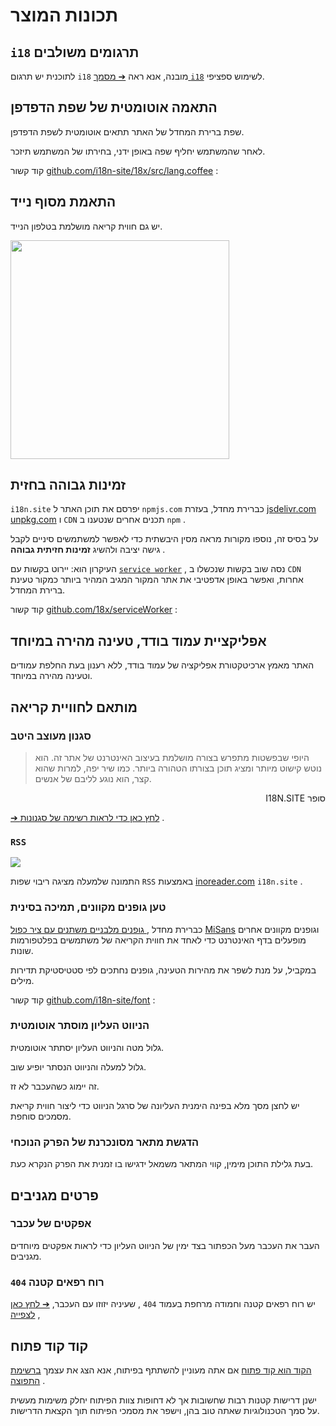 # תכונות המוצר

## `i18` תרגומים משולבים

לתוכנית יש תרגום `i18` מובנה, אנא ראה [➔ מסמך `i18`](/i18) לשימוש ספציפי.

## התאמה אוטומטית של שפת הדפדפן

שפת ברירת המחדל של האתר תתאים אוטומטית לשפת הדפדפן.

לאחר שהמשתמש יחליף שפה באופן ידני, בחירתו של המשתמש תיזכר.

קוד קשור [github.com/i18n-site/18x/src/lang.coffee](https://github.com/i18n-site/18x/blob/main/src/lang.coffee) :

## התאמת מסוף נייד

יש גם חווית קריאה מושלמת בטלפון הנייד.

<img src="//p.3ti.site/1721379497.avif" width="350px">

## <a rel=id href="#ha" id="ha"></a> זמינות גבוהה בחזית

`i18n.site` יפרסם את תוכן האתר ל `npmjs.com` כברירת מחדל, בעזרת [jsdelivr.com](//jsdelivr.com) [unpkg.com](//unpkg.com) ו `CDN` תכנים אחרים שנטענו ב `npm` .

על בסיס זה, נוספו מקורות מראה מסין היבשתית כדי לאפשר למשתמשים סיניים לקבל גישה יציבה ולהשיג **זמינות חזיתית גבוהה** .

העיקרון הוא: יירוט בקשות עם [`service worker`](https://developer.mozilla.org/docs/Web/API/Service_Worker_API) , נסה שוב בקשות שנכשלו ב `CDN` אחרות, ואפשר באופן אדפטיבי את אתר המקור המגיב המהיר ביותר כמקור טעינת ברירת המחדל.

קוד קשור [github.com/18x/serviceWorker](https://github.com/i18n-site/18x/tree/main/serviceWorker) :

## אפליקציית עמוד בודד, טעינה מהירה במיוחד

האתר מאמץ ארכיטקטורת אפליקציה של עמוד בודד, ללא רענון בעת החלפת עמודים וטעינה מהירה במיוחד.

## מותאם לחוויית קריאה

### סגנון מעוצב היטב

> היופי שבפשטות מתפרש בצורה מושלמת בעיצוב האינטרנט של אתר זה.
> הוא נוטש קישוט מיותר ומציג תוכן בצורתו הטהורה ביותר.
> כמו שיר יפה, למרות שהוא קצר, הוא נוגע לליבם של אנשים.

<p style="text-align:right" style=";text-align:right;direction:rtl">I18N.SITE סופר</p>

[➔ לחץ כאן כדי לראות רשימה של סגנונות](/i18n.site/md/styl) .

### `RSS`

![](//p.3ti.site/1725541085.avif)

התמונה שלמעלה מציגה ריבוי שפות `RSS` באמצעות [inoreader.com](//inoreader.com) `i18n.site` .

### טען גופנים מקוונים, תמיכה בסינית

כברירת מחדל [, גופנים מלבניים משתנים עם ציר כפול](https://www.iconfont.cn/fonts/detail?cnid=pOvFIr086ADR) [MiSans](https://hyperos.mi.com/font/zh/download/) וגופנים מקוונים אחרים מופעלים בדף האינטרנט כדי לאחד את חווית הקריאה של משתמשים בפלטפורמות שונות.

במקביל, על מנת לשפר את מהירות הטעינה, גופנים נחתכים לפי סטטיסטיקת תדירות מילים.

קוד קשור [github.com/i18n-site/font](https://github.com/i18n-site/font) :

### הניווט העליון מוסתר אוטומטית

גלול מטה והניווט העליון יסתתר אוטומטית.

גלול למעלה והניווט הנסתר יופיע שוב.

זה יימוג כשהעכבר לא זז.

יש לחצן מסך מלא בפינה הימנית העליונה של סרגל הניווט כדי ליצור חווית קריאת מסמכים סוחפת.

### הדגשת מתאר מסונכרנת של הפרק הנוכחי

בעת גלילת התוכן מימין, קווי המתאר משמאל ידגישו בו זמנית את הפרק הנקרא כעת.

## פרטים מגניבים

### אפקטים של עכבר

העבר את העכבר מעל הכפתור בצד ימין של הניווט העליון כדי לראות אפקטים מיוחדים מגניבים.

### `404` רוח רפאים קטנה

יש רוח רפאים קטנה וחמודה מרחפת בעמוד `404` , שעיניה יזוזו עם העכבר, [➔ לחץ כאן לצפייה](/404) ,

## קוד קוד פתוח

[הקוד הוא קוד פתוח](/i18n.site/c/src) אם אתה מעוניין להשתתף בפיתוח, אנא הצג את עצמך [ברשימת התפוצה](//groups.google.com/u/2/g/i18n-site) .

ישנן דרישות קטנות רבות שחשובות אך לא דחופות צוות הפיתוח יחלק משימות מעשית על סמך הטכנולוגיות שאתה טוב בהן, וישפר את מסמכי הפיתוח תוך הקצאת הדרישות.